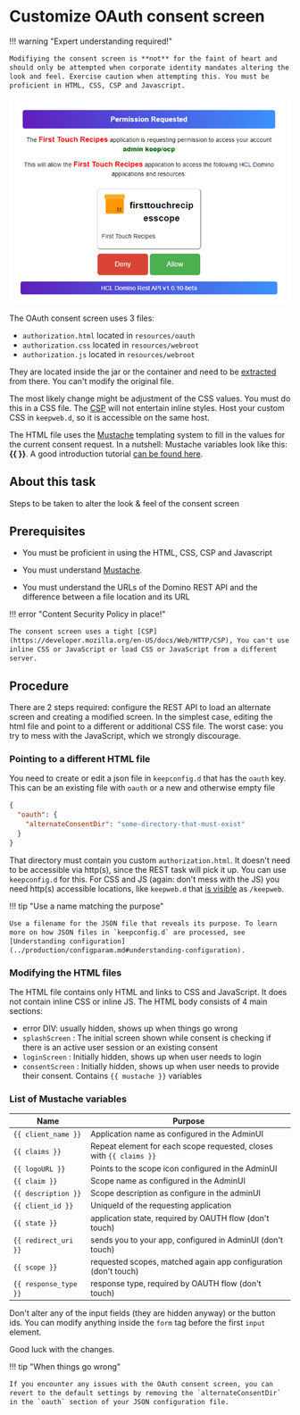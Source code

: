# Customize OAuth consent screen

!!! warning "Expert understanding required!"

    Modifiying the consent screen is **not** for the faint of heart and should only be attempted when corporate identity mandates altering the look and feel. Exercise caution when attempting this. You must be proficient in HTML, CSS, CSP and Javascript.

![Consent Screen](../../assets/images/consentscreen.png)

The OAuth consent screen uses 3 files:

- `authorization.html` located in `resources/oauth`
- `authorization.css` located in `resources/webroot`
- `authorization.js` located in `resources/webroot`

They are located inside the jar or the container and need to be [extracted](https://www.wikihow.com/Extract-a-JAR-File) from there. You can't modify the original file.

The most likely change might be adjustment of the CSS values. You must do this in a CSS file. The [CSP](https://developer.mozilla.org/en-US/docs/Web/HTTP/CSP) will not entertain inline styles. Host your custom CSS in `keepweb.d`, so it is accessible on the same host.

The HTML file uses the [Mustache](https://mustache.github.io/) templating system to fill in the values for the current consent request. In a nutshell: Mustache variables look like this: **&#123;&#123;&nbsp;&#125;&#125;**. A good introduction tutorial [can be found here](https://www.baeldung.com/mustache/).

## About this task

Steps to be taken to alter the look & feel of the consent screen

## Prerequisites

- You must be proficient in using the HTML, CSS, CSP and Javascript

- You must understand [Mustache](https://mustache.github.io/).
- You must understand the URLs of the Domino REST API and the difference between a file location and its URL

!!! error "Content Security Policy in place!"

    The consent screen uses a tight [CSP](https://developer.mozilla.org/en-US/docs/Web/HTTP/CSP), You can't use inline CSS or JavaScript or load CSS or JavaScript from a different server.

## Procedure

There are 2 steps required: configure the REST API to load an alternate screen and creating a modified screen. In the simplest case, editing the html file and point to a different or additional CSS file. The worst case: you try to mess with the JavaScript, which we strongly discourage.

### Pointing to a different HTML file

You need to create or edit a json file in `keepconfig.d` that has the `oauth` key. This can be an existing file with `oauth` or a new and otherwise empty file

```json
{
  "oauth": {
    "alternateConsentDir": "some-directory-that-must-exist"
  }
}
```

That directory must contain you custom `authorization.html`. It doesn't need to be accessible via http(s), since the REST task will pick it up. You can use `keepconfig.d` for this. For CSS and JS (again: don't mess with the JS) you need http(s) accessible locations, like `keepweb.d` that [is visible](../../references/hostingstatic.md) as `/keepweb`.

!!! tip "Use a name matching the purpose"

    Use a filename for the JSON file that reveals its purpose. To learn more on how JSON files in `keepconfig.d` are processed, see [Understanding configuration](../production/configparam.md#understanding-configuration).

### Modifying the HTML files

The HTML file contains only HTML and links to CSS and JavaScript. It does not contain inline CSS or inline JS. The HTML body consists of 4 main sections:

- error DIV: usually hidden, shows up when things go wrong
- `splashScreen` : The initial screen shown while consent is checking if there is an active user session or an existing consent
- `loginScreen` : Initially hidden, shows up when user needs to login
- `consentScreen` : Initially hidden, shows up when user needs to provide their consent. Contains `{{ mustache }}` variables

### List of Mustache variables

| Name                  | Purpose                                                             |
| --------------------- | ------------------------------------------------------------------- |
| `{{ client_name }}`   | Application name as configured in the AdminUI                       |
| `{{ claims }}`        | Repeat element for each scope requested, closes with `{{ claims }}` |
| `{{ logoURL }}`       | Points to the scope icon configured in the AdminUI                  |
| `{{ claim }}`         | Scope name as configured in the AdminUI                             |
| `{{ description }}`   | Scope description as configure in the adminUI                       |
| `{{ client_id }}`     | UniqueId of the requesting application                              |
| `{{ state }}`         | application state, required by OAUTH flow (don't touch)             |
| `{{ redirect_uri }}`  | sends you to your app, configured in AdminUI (don't touch)          |
| `{{ scope }}`         | requested scopes, matched again app configuration (don't touch)     |
| `{{ response_type }}` | response type, required by OAUTH flow (don't touch)                 |

Don't alter any of the input fields (they are hidden anyway) or the button ids. You can modify anything inside the `form` tag before the first `input` element.

Good luck with the changes.

!!! tip "When things go wrong"

    If you encounter any issues with the OAuth consent screen, you can revert to the default settings by removing the `alternateConsentDir` in the `oauth` section of your JSON configuration file.
